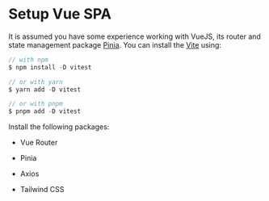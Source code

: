 # Setup Vue SPA

It is assumed you have some experience working with VueJS, its router and state management package [Pinia](https://pinia.vuejs.org/). You can install the [Vite](https://vitest.dev/) using:

```js
// with npm
$ npm install -D vitest

// or with yarn
$ yarn add -D vitest

// or with pnpm
$ pnpm add -D vitest
```

Install the following packages:

- Vue Router

- Pinia

- Axios

- Tailwind CSS

